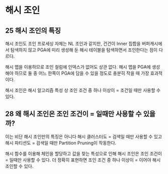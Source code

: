 # 해시 조인

## 25 해시 조인의 특징

해시 조인도 조인 프로세싱 자체는 NL 조인과 같지만, 건건이 Inner 집합을 버퍼캐시에서 탐색하지 않고 PGA에 미리 생성해 둔 해시 테이블을 탐색하면서 조인한다는 점이 다르다.

해시 맵을 이용하므로 조인 컬럼에 인덱스가 없어도 상관 없다. 해시 맵을 PGA에 생성해야 하므로 둘 중 어느 한쪽이 PGA에 담을 수 있을 정도로 충분히 작을 때 가장 효과적이다.

해시 조인은 해시 알고리즘 특성 상 조인 조건 중 하나 이상이 = 조건일 때만 사용할 수 있다.

## 28 왜 해시 조인은 조인 조건이 = 일때만 사용할 수 있을까?

이는 비단 해시 조인만의 특징은 아니다 해시 클러스터도 = 검색일 때만 사용할 수 있고 해시 파티션도 = 검색일 때만 Partition Pruning이 작동한다.

해시 함수를 이용해 체인을 할당하고 값을 찾는 특성으로 인해 해시 조인은 조인 조건이 = 일때만 사용할 수 있다. 더 정확히 표현하면 조인 조건 중 하나 이상이 = 이어야 해시 조인할 수 있다.
